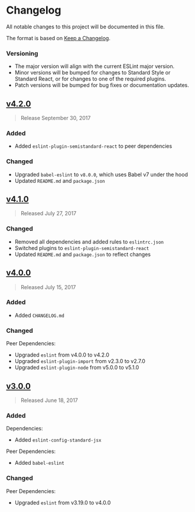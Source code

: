 # Changelog
All notable changes to this project will be documented in this file.

The format is based on [Keep a Changelog](http://keepachangelog.com/en/1.0.0/).

### Versioning
 - The major version will align with the current ESLint major version.
 - Minor versions will be bumped for changes to Standard Style or Standard React, or for changes to
one of the required plugins.
 - Patch versions will be bumped for bug fixes or documentation updates.


## [v4.2.0](https://github.com/adamelliotfields/eslint-config-semistandard-react/releases/tag/v4.2.0)
 > Release September 30, 2017

### Added
 - Added `eslint-plugin-semistandard-react` to peer dependencies

### Changed
 - Upgraded `babel-eslint` to `v8.0.0`, which uses Babel v7 under the hood
 - Updated `README.md` and `package.json`


## [v4.1.0](https://github.com/adamelliotfields/eslint-config-semistandard-react/releases/tag/v4.1.0)
> Released July 27, 2017
 
### Changed
 - Removed all dependencies and added rules to `eslintrc.json`
 - Switched plugins to `eslint-plugin-semistandard-react`
 - Updated `README.md` and `package.json` to reflect changes


## [v4.0.0](https://github.com/adamelliotfields/eslint-config-semistandard-react/releases/tag/v4.0.0)
> Released July 15, 2017

### Added
 - Added `CHANGELOG.md`
 
### Changed
Peer Dependencies:
 - Upgraded `eslint` from v4.0.0 to v4.2.0
 - Upgraded `eslint-plugin-import` from v2.3.0 to v2.7.0
 - Upgraded `eslint-plugin-node` from v5.0.0 to v5.1.0


## [v3.0.0](https://github.com/adamelliotfields/eslint-config-semistandard-react/releases/tag/v3.0.0)
> Released June 18, 2017

### Added
Dependencies:
 - Added `eslint-config-standard-jsx`

Peer Dependencies:
 - Added `babel-eslint`

### Changed
Peer Dependencies:
 - Upgraded `eslint` from v3.19.0 to v4.0.0
